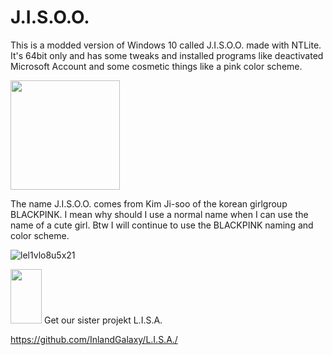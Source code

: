 
# J.I.S.O.O.
This is a modded version of Windows 10 called J.I.S.O.O. made with NTLite. It's 64bit only and has some tweaks and installed programs like deactivated Microsoft Account and some cosmetic things like a pink color scheme.

<img src="https://user-images.githubusercontent.com/65157905/113872563-46a41d00-97b4-11eb-959d-00f8c5e717d1.png" width="175" height="175">

The name J.I.S.O.O. comes from Kim Ji-soo of the korean girlgroup BLACKPINK. I mean why should I use a normal name when I can use the name of a cute girl. Btw I will continue to use the BLACKPINK naming and color scheme.

![lel1vlo8u5x21](https://user-images.githubusercontent.com/65157905/113753646-a0520c00-970e-11eb-81d1-4aa0a9cd20f5.png)

<img src="https://user-images.githubusercontent.com/65157905/113275663-4bae2b80-92df-11eb-9a1a-1d8d918dd51a.png" width="50" height="87,5"> 
Get our sister projekt L.I.S.A.

https://github.com/InlandGalaxy/L.I.S.A./

